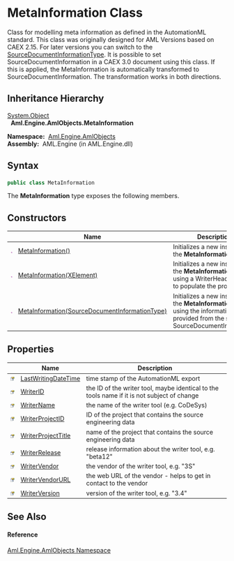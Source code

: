 MetaInformation Class
=====================
Class for modelling meta information as defined in the AutomationML standard. This class was originally designed for AML Versions based on CAEX 2.15. For later versions you can switch to the [SourceDocumentInformationType][1]. It is possible to set SourceDocumentInformation in a CAEX 3.0 document using this class. If this is applied, the MetaInformation is automatically transformed to SourceDocumentInformation. The transformation works in both directions.


Inheritance Hierarchy
---------------------
[System.Object][2]  
  **Aml.Engine.AmlObjects.MetaInformation**  

  **Namespace:**  [Aml.Engine.AmlObjects][3]  
  **Assembly:**  AML.Engine (in AML.Engine.dll)

Syntax
------

```csharp
public class MetaInformation
```

The **MetaInformation** type exposes the following members.


Constructors
------------

                 | Name                                                | Description                                                                                                                             
---------------- | --------------------------------------------------- | --------------------------------------------------------------------------------------------------------------------------------------- 
![Public method] | [MetaInformation()][4]                              | Initializes a new instance of the **MetaInformation** class.                                                                            
![Public method] | [MetaInformation(XElement)][5]                      | Initializes a new instance of the **MetaInformation** class, using a WriterHeader node to populate the properties.                      
![Public method] | [MetaInformation(SourceDocumentInformationType)][6] | Initializes a new instance of the **MetaInformation** class using the information provided from the specified SourceDocumentInformation 


Properties
----------

                   | Name                     | Description                                                                                 
------------------ | ------------------------ | ------------------------------------------------------------------------------------------- 
![Public property] | [LastWritingDateTime][7] | time stamp of the AutomationML export                                                       
![Public property] | [WriterID][8]            | the ID of the writer tool, maybe identical to the tools name if it is not subject of change 
![Public property] | [WriterName][9]          | the name of the writer tool (e.g. CoDeSys)                                                  
![Public property] | [WriterProjectID][10]    | ID of the project that contains the source engineering data                                 
![Public property] | [WriterProjectTitle][11] | name of the project that contains the source engineering data                               
![Public property] | [WriterRelease][12]      | release information about the writer tool, e.g. "beta12"                                    
![Public property] | [WriterVendor][13]       | the vendor of the writer tool, e.g. "3S"                                                    
![Public property] | [WriterVendorURL][14]    | the web URL of the vendor - helps to get in contact to the vendor                           
![Public property] | [WriterVersion][15]      | version of the writer tool, e.g. "3.4"                                                      


See Also
--------

#### Reference
[Aml.Engine.AmlObjects Namespace][3]  

[1]: ../../Aml.Engine.CAEX/SourceDocumentInformationType/README.md
[2]: https://docs.microsoft.com/dotnet/api/system.object
[3]: ../README.md
[4]: _ctor.md
[5]: _ctor_2.md
[6]: _ctor_1.md
[7]: LastWritingDateTime.md
[8]: WriterID.md
[9]: WriterName.md
[10]: WriterProjectID.md
[11]: WriterProjectTitle.md
[12]: WriterRelease.md
[13]: WriterVendor.md
[14]: WriterVendorURL.md
[15]: WriterVersion.md
[16]: https://www.automationml.org
[17]: ../../icons/logoShade.png
[Public method]: ../../icons/pubmethod.gif "Public method"
[Public property]: ../../icons/pubproperty.gif "Public property"
